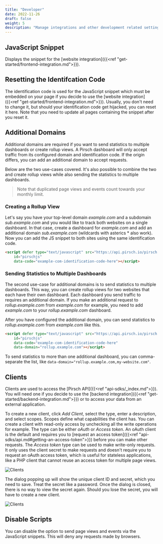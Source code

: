 ```yaml
---
title: "Developer"
date: 2022-11-26
draft: false
weight: 5
description: "Manage integrations and other development related settings."
---
```


## JavaScript Snippet

Displays the snippet for the [website integration]({{<ref "get-started/frontend-integration.md">}}).

## Resetting the Identifcation Code

The identification code is used for the JavaScript snippet which must be embedded on your page if you decide to use the [website integration]({{<ref "get-started/frontend-integration.md">}}). Usually, you don't need to change it, but should your identification code get hijacked, you can reset it here. Note that you need to update all pages containing the snippet after you reset it.

## Additional Domains

Additional domains are required if you want to send statistics to multiple dashboards or create rollup views. A Pirsch dashboard will only accept traffic from its configured domain and identification code. If the origin differs, you can add an additional domain to accept requests.

Below are the two use-cases covered. It's also possible to combine the two and create rollup views while also sending the statistics to multiple dashboards.

> Note that duplicated page views and events count towards your monthly limit.

### Creating a Rollup View

Let's say you have your top-level domain *example.com* and a subdomain *sub.example.com* and you would like to track both websites on a single dashboard. In that case, create a dashboard for *example.com* and add an additional domain *sub.example.com* (wildcards with asterics * also work). Now you can add the JS snippet to both sites using the same identification code.

```html
<script defer type="text/javascript" src="https://api.pirsch.io/pirsch.js" 
    id="pirschjs" 
    data-code="example-com-identification-code-here"></script>
```

### Sending Statistics to Multiple Dashboards

The second use-case for additional domains is to send statistics to multiple dashboards. This way, you can create rollup views for two websites that each have their own dashboard. Each dashboard you send traffic to requires an additional domain. If you make an additional request to *rollup.example.com* from *example.com* for example, you need to add *example.com* to your *rollup.example.com* dashboard.

After you have configured the additional domain, you can send statistics to *rollup.example.com* from *example.com* like this.

```html
<script defer type="text/javascript" src="https://api.pirsch.io/pirsch.js" 
    id="pirschjs" 
    data-code="example-com-identification-code-here"
    data-domain="rollup.example.com"></script>
```

To send statistics to more than one additional dashboard, you can comma-separate the list, like `data-domain="rollup.example.com,my-website.com"`.

## Clients

Clients are used to access the [Pirsch API]({{<ref "api-sdks/_index.md">}}). You will need one if you decide to use the [backend integration]({{<ref "get-started/backend-integration.md">}}) or to access your data from an external application.

To create a new client, click *Add Client*, select the type, enter a description, and select scopes. Scopes define what capabilities the client has. You can create a client with read-only access by unchecking all the write operations for example. The type can be either *oAuth* or *Access token*. An oAuth client is the default and requires you to [request an access token]({{<ref "api-sdks/api.md#getting-an-access-token">}}) before you can make other requests. The *Access token* type can be used to make write-only requests. It only uses the client secret to make requests and doesn't require you to request an oAuth access token, which is useful for stateless applications, like a PHP client that cannot reuse an access token for multiple page views.

![Clients](/dashboard/create-client.png)

The dialog popping up will show the unique client ID and secret, which you need to save. Treat the secret like a password. Once the dialog is closed, there is no way to view the secret again. Should you lose the secret, you will have to create a new client.

![Clients](/dashboard/settings-client.png)

## Disable Scripts

You can disable the option to send page views and events via the JavaScript snippets. This will deny any requests made by browsers.
